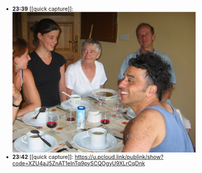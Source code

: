 - **23:39** [[quick capture]]: ![vak02071](../assets/vak02071.jpg)
- **23:42** [[quick capture]]:  https://u.pcloud.link/publink/show?code=XZU4aJ5ZnAT1elnTq9pySCQOgyU9XLrCqDnk